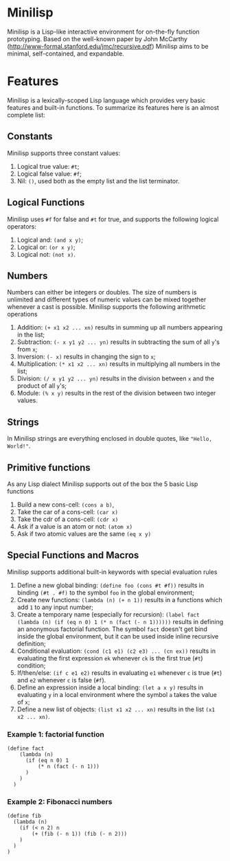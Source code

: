# Minilisp

Minilisp is a Lisp-like interactive environment for on-the-fly function prototyping. Based on the well-known paper by John McCarthy (http://www-formal.stanford.edu/jmc/recursive.pdf) Minilisp aims to be minimal, self-contained, and expandable.

# Features

Minilisp is a lexically-scoped Lisp language which provides very basic features and built-in functions. To summarize its features here is an almost complete list:

## Constants
Minilisp supports three constant values:

1. Logical true value: `#t`;
2. Logical false value: `#f`;
3. Nil: `()`, used both as the empty list and the list terminator.

## Logical Functions
Minilisp uses `#f` for false and `#t` for true, and supports the following logical operators:

1. Logical and: `(and x y)`;
2. Logical or: `(or x y)`;
3. Logical not: `(not x)`.

## Numbers
Numbers can either be integers or doubles. The size of numbers is unlimited and different types of numeric values can be mixed together whenever a cast is possible. Minilisp supports the following arithmetic operations

1. Addition: `(+ x1 x2 ... xn)` results in summing up all numbers appearing in the list;
2. Subtraction: `(- x y1 y2 ... yn)` results in subtracting the sum of all `y`'s from `x`;
3. Inversion: `(- x)` results in changing the sign to `x`;
4. Multiplication: `(* x1 x2 ... xn)` results in multiplying all numbers in the list;
5. Division: `(/ x y1 y2 ... yn)` results in the division between `x` and the product of all `y`'s;
6. Module: `(% x y)` results in the rest of the division between two integer values.

## Strings
In Minilisp strings are everything enclosed in double quotes, like `"Hello, World!"`.

## Primitive functions
As any Lisp dialect Minilisp supports out of the box the 5 basic Lisp functions

1. Build a new cons-cell: `(cons a b)`,
2. Take the car of a cons-cell: `(car x)`
3. Take the cdr of a cons-cell: `(cdr x)`
4. Ask if a value is an atom or not: `(atom x)`
5. Ask if two atomic values are the same `(eq x y)`

## Special Functions and Macros
Minilisp supports additional built-in keywords with special evaluation rules

1. Define a new global binding: `(define foo (cons #t #f))` results in binding `(#t . #f)` to the symbol `foo` in the global environment;
2. Create new functions: `(lambda (n) (+ n 1))` results in a functions which add `1` to any input number;
3. Create a temporary name (especially for recursion): `(label fact (lambda (n) (if (eq n 0) 1 (* n (fact (- n 1))))))` results in defining an anonymous factorial function. The symbol `fact` doesn't get bind inside the global environment, but it can be used inside inline recursive definition;
4. Conditional evaluation: `(cond (c1 e1) (c2 e3) ... (cn ex))` results in evaluating the first expression `ek` whenever `ck` is the first true (`#t`) condition;
5. If/then/else: `(if c e1 e2)` results in evaluating `e1` whenever `c` is true (`#t`) and `e2` whenever `c` is false (`#f`).
6. Define an expression inside a local binding: `(let a x y)` results in evaluating `y` in a local environment where the symbol `a` takes the value of `x`;
7. Define a new list of objects: `(list x1 x2 ... xn)` results in the list `(x1 x2 ... xn)`.

### Example 1: factorial function
```
(define fact
    (lambda (n)
      (if (eq n 0) 1
          (* n (fact (- n 1)))
      )
    )
  )
```

### Example 2: Fibonacci numbers
```
(define fib
  (lambda (n)
    (if (< n 2) n
        (+ (fib (- n 1)) (fib (- n 2)))
    )
  )
)
```
